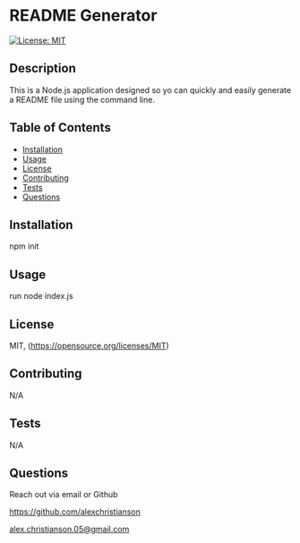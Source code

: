 # README Generator
[![License: MIT](https://img.shields.io/badge/License-MIT-yellow.svg)](https://opensource.org/licenses/MIT)

## Description 
This is a Node.js application designed so yo can quickly and easily generate a README file using the command line.

## Table of Contents
* [Installation](#installation)
* [Usage](#usage)
* [License](#license)
* [Contributing](#contributing)
* [Tests](#tests)
* [Questions](#questions)

## Installation
npm init

## Usage
run node index.js

## License
MIT, (https://opensource.org/licenses/MIT)

## Contributing
N/A

## Tests
N/A

## Questions
Reach out via email or Github     

https://github.com/alexchristianson    

alex.christianson.05@gmail.com  
